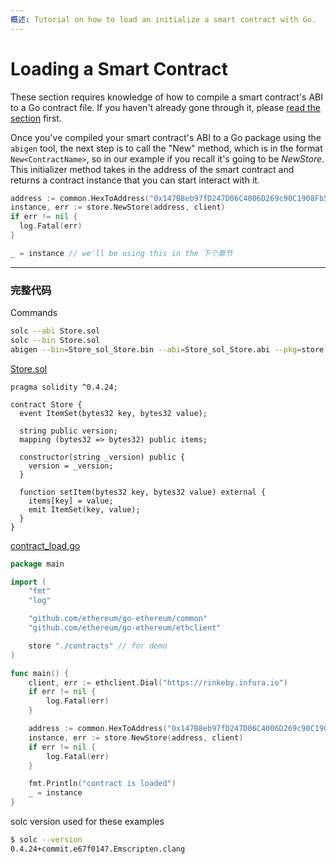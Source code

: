 ```yaml
---
概述: Tutorial on how to load an initialize a smart contract with Go.
---
```


# Loading a Smart Contract

These section requires knowledge of how to compile a smart contract's ABI to a Go contract file. If you haven't already gone through it, please [read the section](../smart-contract-compile) first.

Once you've compiled your smart contract's ABI to a Go package using the `abigen` tool, the next step is to call the "New" method, which is in the format `New<ContractName>`, so in our example if you recall it's going to be *NewStore*. This initializer method takes in the address of the smart contract and returns a contract instance that you can start interact with it.

```go
address := common.HexToAddress("0x147B8eb97fD247D06C4006D269c90C1908Fb5D54")
instance, err := store.NewStore(address, client)
if err != nil {
  log.Fatal(err)
}

_ = instance // we'll be using this in the 下个章节
```

---

### 完整代码

Commands

```bash
solc --abi Store.sol
solc --bin Store.sol
abigen --bin=Store_sol_Store.bin --abi=Store_sol_Store.abi --pkg=store --out=Store.go
```

[Store.sol](https://github.com/miguelmota/ethereum-development-with-go-book/blob/master/code/contracts/Store.sol)

```solidity
pragma solidity ^0.4.24;

contract Store {
  event ItemSet(bytes32 key, bytes32 value);

  string public version;
  mapping (bytes32 => bytes32) public items;

  constructor(string _version) public {
    version = _version;
  }

  function setItem(bytes32 key, bytes32 value) external {
    items[key] = value;
    emit ItemSet(key, value);
  }
}
```

[contract_load.go](https://github.com/miguelmota/ethereum-development-with-go-book/blob/master/code/contract_load.go)

```go
package main

import (
	"fmt"
	"log"

	"github.com/ethereum/go-ethereum/common"
	"github.com/ethereum/go-ethereum/ethclient"

	store "./contracts" // for demo
)

func main() {
	client, err := ethclient.Dial("https://rinkeby.infura.io")
	if err != nil {
		log.Fatal(err)
	}

	address := common.HexToAddress("0x147B8eb97fD247D06C4006D269c90C1908Fb5D54")
	instance, err := store.NewStore(address, client)
	if err != nil {
		log.Fatal(err)
	}

	fmt.Println("contract is loaded")
	_ = instance
}
```

solc version used for these examples

```bash
$ solc --version
0.4.24+commit.e67f0147.Emscripten.clang
```
